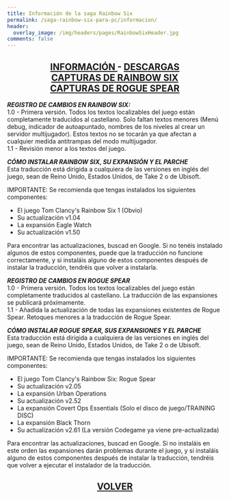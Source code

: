 ```yaml
---
title: Información de la saga Rainbow Six
permalink: /saga-rainbow-six-para-pc/informacion/
header:
  overlay_image: /img/headers/pages/RainbowSixHeader.jpg
comments: false
---
```

<h2 style="text-align: center;"><strong><a href="/saga-rainbow-six-para-pc/informacion/">INFORMACIÓN </a>- <a href="/saga-rainbow-six-para-pc/descargar/">DESCARGAS</a><br>
<a href="/saga-rainbow-six-para-pc/capturasr6/">CAPTURAS DE RAINBOW SIX</a><br>
<a href="/saga-rainbow-six-para-pc/capturasrogue/">CAPTURAS DE ROGUE SPEAR</a></strong></h2>

_**REGISTRO DE CAMBIOS EN RAINBOW SIX:**_  
1.0 - Primera versión. Todos los textos localizables del juego están completamente 
traducidos al castellano. Solo faltan textos menores (Menú debug, indicador de 
autoapuntado, nombres de los niveles al crear un servidor multijugador). Estos 
textos no se tocarán ya que afectan a cualquier medida antitrampas del modo 
multijugador.  
1.1 - Revisión menor a los textos del juego.

_**CÓMO INSTALAR RAINBOW SIX, SU EXPANSIÓN Y EL PARCHE**_  
Esta traducción está dirigida a cualquiera de las versiones en inglés del juego, 
sean de Reino Unido, Estados Unidos, de Take 2 o de Ubisoft.

IMPORTANTE: Se recomienda que tengas instalados los siguientes componentes:
- El juego Tom Clancy's Rainbow Six 1 (Obvio)
- Su actualización v1.04
- La expansión Eagle Watch
- Su actualización v1.50

Para encontrar las actualizaciones, buscad en Google. Si no tenéis instalado
algunos de estos componentes, puede que la traducción no funcione
correctamente, y si instaláis alguno de estos componentes después de instalar
la traducción, tendréis que volver a instalarla.

_**REGISTRO DE CAMBIOS EN ROGUE SPEAR**_  
1.0 - Primera versión. Todos los textos localizables del juego están completamente 
traducidos al castellano. La traducción de las expansiones se publicará próximamente.  
1.1 - Añadida la actualización de todas las expansiones existentes de Rogue Spear. 
Retoques menores a la traducción de Rogue Spear.

_**CÓMO INSTALAR ROGUE SPEAR, SUS EXPANSIONES Y EL PARCHE**_  
Esta traducción está dirigida a cualquiera de las versiones en inglés del
juego, sean de Reino Unido, Estados Unidos, de Take 2 o de Ubisoft.

IMPORTANTE: Se recomienda que tengas instalados los siguientes componentes:
- El juego Tom Clancy's Rainbow Six: Rogue Spear
- Su actualización v2.05
- La expansión Urban Operations
- Su actualización v2.52
- La expansión Covert Ops Essentials (Solo el disco de juego/TRAINING DISC)
- La expansión Black Thorn
- Su actualización v2.61 (La versión Codegame ya viene pre-actualizada)

Para encontrar las actualizaciones, buscad en Google. Si no instaláis en 
este orden las expansiones darán problemas durante el juego, y si instaláis 
alguno de estos componentes después de instalar la traducción, tendréis que 
volver a ejecutar el instalador de la traducción.

<h2 style="text-align: center;"><a href="/saga-rainbow-six-para-pc/"><strong>VOLVER</strong></a></h2>


